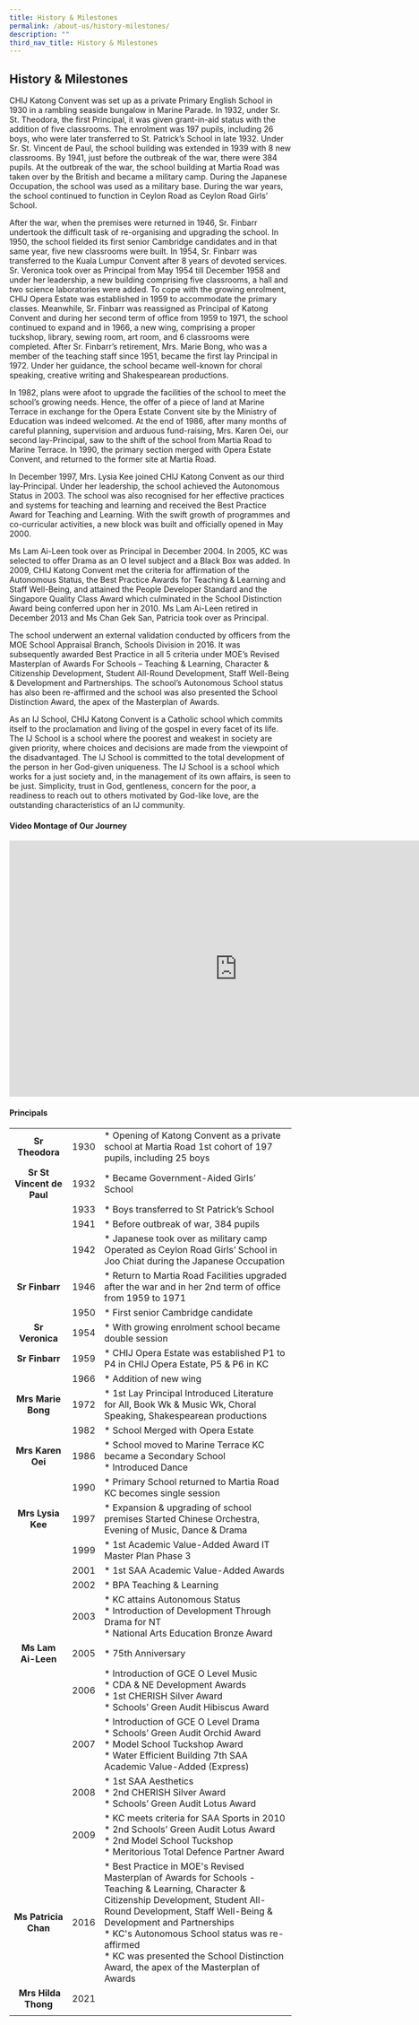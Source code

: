 ```yaml
---
title: History & Milestones
permalink: /about-us/history-milestones/
description: ""
third_nav_title: History & Milestones
---
```

## History & Milestones

CHIJ Katong Convent was set up as a private Primary English School in 1930 in a rambling seaside bungalow in Marine Parade. In 1932, under Sr. St. Theodora, the first Principal, it was given grant-in-aid status with the addition of five classrooms. The enrolment was 197 pupils, including 26 boys, who were later transferred to St. Patrick’s School in late 1932. Under Sr. St. Vincent de Paul, the school building was extended in 1939 with 8 new classrooms. By 1941, just before the outbreak of the war, there were 384 pupils. At the outbreak of the war, the school building at Martia Road was taken over by the British and became a military camp. During the Japanese Occupation, the school was used as a military base. During the war years, the school continued to function in Ceylon Road as Ceylon Road Girls’ School.

After the war, when the premises were returned in 1946, Sr. Finbarr undertook the difficult task of re-organising and upgrading the school. In 1950, the school fielded its first senior Cambridge candidates and in that same year, five new classrooms were built. In 1954, Sr. Finbarr was transferred to the Kuala Lumpur Convent after 8 years of devoted services. Sr. Veronica took over as Principal from May 1954 till December 1958 and under her leadership, a new building comprising five classrooms, a hall and two science laboratories were added. To cope with the growing enrolment, CHIJ Opera Estate was established in 1959 to accommodate the primary classes. Meanwhile, Sr. Finbarr was reassigned as Principal of Katong Convent and during her second term of office from 1959 to 1971, the school continued to expand and in 1966, a new wing, comprising a proper tuckshop, library, sewing room, art room, and 6 classrooms were completed. After Sr. Finbarr’s retirement, Mrs. Marie Bong, who was a member of the teaching staff since 1951, became the first lay Principal in 1972. Under her guidance, the school became well-known for choral speaking, creative writing and Shakespearean productions.

In 1982, plans were afoot to upgrade the facilities of the school to meet the school’s growing needs. Hence, the offer of a piece of land at Marine Terrace in exchange for the Opera Estate Convent site by the Ministry of Education was indeed welcomed. At the end of 1986, after many months of careful planning, supervision and arduous fund-raising, Mrs. Karen Oei, our second lay-Principal, saw to the shift of the school from Martia Road to Marine Terrace. In 1990, the primary section merged with Opera Estate Convent, and returned to the former site at Martia Road.

In December 1997, Mrs. Lysia Kee joined CHIJ Katong Convent as our third lay-Principal. Under her leadership, the school achieved the Autonomous Status in 2003. The school was also recognised for her effective practices and systems for teaching and learning and received the Best Practice Award for Teaching and Learning. With the swift growth of programmes and co-curricular activities, a new block was built and officially opened in May 2000.

Ms Lam Ai-Leen took over as Principal in December 2004. In 2005, KC was selected to offer Drama as an O level subject and a Black Box was added. In 2009, CHIJ Katong Convent met the criteria for affirmation of the Autonomous Status, the Best Practice Awards for Teaching & Learning and Staff Well-Being, and attained the People Developer Standard and the Singapore Quality Class Award which culminated in the School Distinction Award being conferred upon her in 2010. Ms Lam Ai-Leen retired in December 2013 and Ms Chan Gek San, Patricia took over as Principal.

The school underwent an external validation conducted by officers from the MOE School Appraisal Branch, Schools Division in 2016. It was subsequently awarded Best Practice in all 5 criteria under MOE’s Revised Masterplan of Awards For Schools – Teaching & Learning, Character & Citizenship Development, Student All-Round Development, Staff Well-Being & Development and Partnerships. The school’s Autonomous School status has also been re-affirmed and the school was also presented the School Distinction Award, the apex of the Masterplan of Awards.

As an IJ School, CHIJ Katong Convent is a Catholic school which commits itself to the proclamation and living of the gospel in every facet of its life. The IJ School is a school where the poorest and weakest in society are given priority, where choices and decisions are made from the viewpoint of the disadvantaged. The IJ School is committed to the total development of the person in her God-given uniqueness. The IJ School is a school which works for a just society and, in the management of its own affairs, is seen to be just. Simplicity, trust in God, gentleness, concern for the poor, a readiness to reach out to others motivated by God-like love, are the outstanding characteristics of an IJ community.

#### Video Montage of Our Journey

<iframe width="812.7" height="457.1" src="https://www.youtube.com/embed/REVs5QfPSpU" title="Our Journey" frameborder="0" allow="accelerometer; autoplay; clipboard-write; encrypted-media; gyroscope; picture-in-picture; web-share" allowfullscreen></iframe>

#### Principals

|  |  |  |
|:---:|:---:|---|
| **Sr Theodora** | 1930 | * Opening of Katong Convent as a private school at Martia Road 1st cohort of 197 pupils, including 25 boys |
| **Sr St Vincent de Paul** | 1932 | * Became Government-Aided Girls’ School |
|  | 1933 | * Boys transferred to St Patrick’s School |
|  | 1941 | * Before outbreak of war, 384 pupils |
|  | 1942 | * Japanese took over as military camp Operated as Ceylon Road Girls’ School in Joo Chiat during the Japanese Occupation |
| **Sr Finbarr** | 1946 | * Return to Martia Road Facilities upgraded after the war and in her 2nd term of office from 1959 to 1971 |
|  | 1950 | * First senior Cambridge candidate |
| **Sr Veronica** | 1954 | * With growing enrolment school became double session |
| **Sr Finbarr** | 1959 | * CHIJ Opera Estate was established P1 to P4 in CHIJ Opera Estate, P5 & P6 in KC |
|  | 1966 | * Addition of new wing |
| **Mrs Marie Bong** | 1972 | * 1st Lay Principal Introduced Literature for All, Book Wk & Music Wk, Choral Speaking, Shakespearean productions |
|  | 1982 | * School Merged with Opera Estate |
| **Mrs Karen Oei** | 1986 | * School moved to Marine Terrace KC became a Secondary School<br>* Introduced Dance |
|  | 1990 | * Primary School returned to Martia Road KC becomes single session |
| **Mrs Lysia Kee** | 1997 | * Expansion & upgrading of school premises Started Chinese Orchestra, Evening of Music, Dance & Drama |
|  | 1999 | * 1st Academic Value-Added Award IT Master Plan Phase 3 |
|  | 2001 | * 1st SAA Academic Value-Added Awards |
|  | 2002 | *   BPA Teaching & Learning |
|  | 2003 | *   KC attains Autonomous Status<br>*   Introduction of Development Through Drama for NT<br>*   National Arts Education Bronze Award |
| **Ms Lam Ai-Leen** | 2005 | *   75th Anniversary |
|  | 2006 | *   Introduction of GCE O Level Music<br>*   CDA & NE Development Awards<br>*   1st CHERISH Silver Award<br>*   Schools’ Green Audit Hibiscus Award |
|  | 2007 | *   Introduction of GCE O Level Drama<br>*   Schools’ Green Audit Orchid Award<br>*   Model School Tuckshop Award<br>*   Water Efficient Building 7th SAA Academic Value-Added (Express) |
|  | 2008 | *   1st SAA Aesthetics<br>*   2nd CHERISH Silver Award<br>*   Schools’ Green Audit Lotus Award |
|  | 2009 | *   KC meets criteria for SAA Sports in 2010<br>*   2nd Schools’ Green Audit Lotus Award<br>*   2nd Model School Tuckshop<br>*   Meritorious Total Defence Partner Award |
| **Ms Patricia Chan** | 2016 | *   Best Practice in MOE's Revised Masterplan of Awards for Schools - Teaching & Learning, Character & Citizenship Development, Student All-Round Development, Staff Well-Being & Development and Partnerships<br>*   KC's Autonomous School status was re-affirmed<br>*   KC was presented the School Distinction Award, the apex of the Masterplan of Awards |
|  **Mrs Hilda Thong** | 2021 |  |
| | |